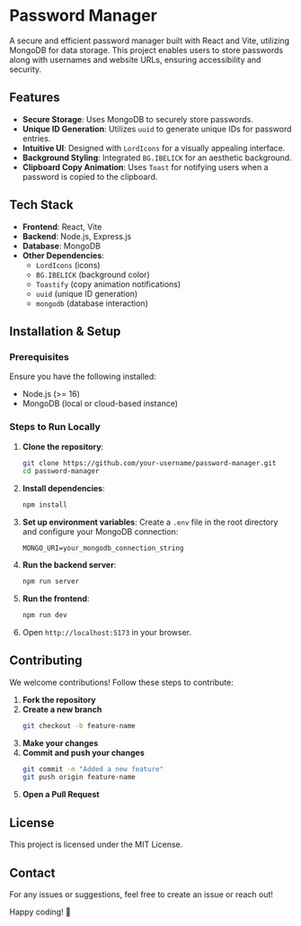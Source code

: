 # Password Manager

A secure and efficient password manager built with React and Vite, utilizing MongoDB for data storage. This project enables users to store passwords along with usernames and website URLs, ensuring accessibility and security.

## Features
- **Secure Storage**: Uses MongoDB to securely store passwords.
- **Unique ID Generation**: Utilizes `uuid` to generate unique IDs for password entries.
- **Intuitive UI**: Designed with `LordIcons` for a visually appealing interface.
- **Background Styling**: Integrated `BG.IBELICK` for an aesthetic background.
- **Clipboard Copy Animation**: Uses `Toast` for notifying users when a password is copied to the clipboard.

## Tech Stack
- **Frontend**: React, Vite
- **Backend**: Node.js, Express.js
- **Database**: MongoDB
- **Other Dependencies**:
  - `LordIcons` (icons)
  - `BG.IBELICK` (background color)
  - `Toastify` (copy animation notifications)
  - `uuid` (unique ID generation)
  - `mongodb` (database interaction)

## Installation & Setup
### Prerequisites
Ensure you have the following installed:
- Node.js (>= 16)
- MongoDB (local or cloud-based instance)

### Steps to Run Locally
1. **Clone the repository**:
   ```sh
   git clone https://github.com/your-username/password-manager.git
   cd password-manager
   ```
2. **Install dependencies**:
   ```sh
   npm install
   ```
3. **Set up environment variables**:
   Create a `.env` file in the root directory and configure your MongoDB connection:
   ```env
   MONGO_URI=your_mongodb_connection_string
   ```
4. **Run the backend server**:
   ```sh
   npm run server
   ```
5. **Run the frontend**:
   ```sh
   npm run dev
   ```
6. Open `http://localhost:5173` in your browser.

## Contributing
We welcome contributions! Follow these steps to contribute:
1. **Fork the repository**
2. **Create a new branch**
   ```sh
   git checkout -b feature-name
   ```
3. **Make your changes**
4. **Commit and push your changes**
   ```sh
   git commit -m "Added a new feature"
   git push origin feature-name
   ```
5. **Open a Pull Request**

## License
This project is licensed under the MIT License.

## Contact
For any issues or suggestions, feel free to create an issue or reach out!

Happy coding! 🚀

